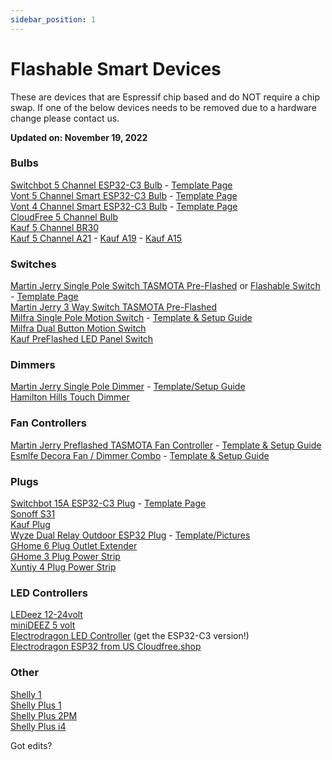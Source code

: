 ```yaml
---
sidebar_position: 1
---
```


# Flashable Smart Devices

These are devices that are Espressif chip based and do NOT require a chip swap.  If one of the below devices needs to be removed due to a hardware change please contact us.  

**Updated on: November 19, 2022**

### Bulbs

[Switchbot 5 Channel ESP32-C3 Bulb](https://amzn.to/38Vhuv3) - [Template Page](/wiki/devices/bulbs/switchbot_e26_w1401400)  
[Vont 5 Channel Smart ESP32-C3 Bulb](https://amzn.to/3Eq4WH8) - [Template Page](/wiki/devices/bulbs/vont_color_pro_slb04)  
[Vont 4 Channel Smart ESP32-C3 Bulb](https://amzn.to/3EoVow6) - [Template Page](/wiki/devices/bulbs/vont_color_slb02)  
[CloudFree 5 Channel Bulb](https://cloudfree.shop/product/cloudfree-smart-bulb-rgbcw/?ref=digiblur)  
[Kauf 5 Channel BR30](https://amzn.to/3BaxDIi)  
[Kauf 5 Channel A21](https://amzn.to/3KKsSbq) - [Kauf A19](https://amzn.to/3CvxZd8) - [Kauf A15](https://amzn.to/3ruBcmQ)

### Switches

[Martin Jerry Single Pole Switch TASMOTA Pre-Flashed](https://amzn.to/3K4qpIx) or [Flashable Switch](https://amzn.to/2IM0cn5) - [Template Page](/wiki/devices/switches/martin_jerry_mj-s01_single_pole)  
[Martin Jerry 3 Way Switch TASMOTA Pre-Flashed](https://amzn.to/3u2PJrv)  
[Milfra Single Pole Motion Switch](https://amzn.to/3NQUJ9W) - [Template & Setup Guide](/wiki/devices/switches/cloudfree-swm1_milfra-mfa05_single_pole)  
[Milfra Dual Button Motion Switch](https://amzn.to/3TTlm2m)  
[Kauf PreFlashed LED Panel Switch](https://amzn.to/3TGXqPo)  

### Dimmers

[Martin Jerry Single Pole Dimmer](https://amzn.to/3RzMRf9) - [Template/Setup Guide](/wiki/devices/dimmers/martin_jerry_mj-sd01_pwm_dimmer)    
[Hamilton Hills Touch Dimmer](https://amzn.to/3D6RwBw)  

### Fan Controllers

[Martin Jerry Preflashed TASMOTA Fan Controller](https://amzn.to/3SzwaBA) - [Template & Setup Guide](/wiki/devices/other/martin_jerry_fan_controller-us-fc-01_fan)  
[Esmlfe Decora Fan / Dimmer Combo](https://amzn.to/3hgfoqX) - [Template & Setup Guide](/wiki/devices/other/treatlife_esmlfe_fan_ds03)  

### Plugs

[Switchbot 15A ESP32-C3 Plug](https://amzn.to/3MzVSSR) - [Template Page](/wiki/devices/plugs/switchbot_15_amp_w1901400)  
[Sonoff S31](https://amzn.to/3cQ0Wqk)  
[Kauf Plug](https://amzn.to/3enZdZr)  
[Wyze Dual Relay Outdoor ESP32 Plug](https://amzn.to/3V01knd) - [Template/Pictures](/2021/03/27/how-to-flash-the-wyze-outdoor-plug-esphome-or-tasmota-local-control)  
[GHome 6 Plug Outlet Extender](https://amzn.to/3DluMw2)  
[GHome 3 Plug Power Strip](https://amzn.to/3TNHkDu)  
[Xuntiy 4 Plug Power Strip](https://amzn.to/3TWzLKQ)  

### LED Controllers

[LEDeez 12-24volt](https://wantmoore.tech/)  
[miniDEEZ 5 volt](https://wantmoore.tech/)  
[Electrodragon LED Controller](https://www.electrodragon.com/product/esp-led-strip-board/) (get the ESP32-C3 version!)  
[Electrodragon ESP32 from US Cloudfree.shop](https://cloudfree.shop/product/esp32-led-strip-wifi-control-board/?ref=digiblur)

### Other

[Shelly 1](https://s.click.aliexpress.com/e/_DF9rCJZ)  
[Shelly Plus 1](https://s.click.aliexpress.com/e/_Dn1KLaF)  
[Shelly Plus 2PM](https://s.click.aliexpress.com/e/_DD4OEs7)  
[Shelly Plus i4](https://s.click.aliexpress.com/e/_DCZkZ0R)  

Got edits?